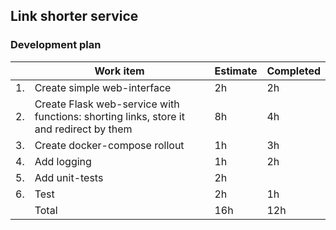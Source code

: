 ## Link shorter service

### Development plan
|   | Work item  | Estimate | Completed |
|---|---|---|---|
| 1. | Create simple web-interface  | 2h  | 2h |
| 2. | Create Flask web-service with functions: shorting links, store it and redirect by them | 8h | 4h |
| 3. | Create docker-compose rollout  | 1h | 3h |
| 4. | Add logging  | 1h | 2h  |
| 5. | Add unit-tests  | 2h |  |
| 6. | Test  | 2h | 1h |
|  | Total | 16h | 12h |